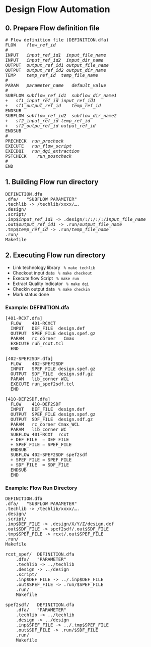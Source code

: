 # Design Flow Automation
## 0. Prepare Flow definition file
<pre>
# Flow definition file (DEFINITION.dfa)
FLOW	<i>flow_ref_id</i>	
#		
INPUT   <i>input_ref_id1</i>  <i>input_file_name</i>
INPUT   <i>input_ref_id2</i>  <i>input_dir_name</i>
OUTPUT  <i>output_ref_id1</i> <i>output_file_name</i>
OUTPUT	<i>output_ref_id2</i> <i>output_dir_name</i>
TEMP    <i>temp_ref_id</i>  <i>temp_file_name</i>
#
PARAM	<i>parameter_name</i>	<i>default_value</i>
#		
SUBFLOW	<i>subflow_ref_id1</i>	<i>subflow_dir_name1</i>
+	<i>sf1_input_ref_id</i>	<i>input_ref_id1</i>
+	<i>sf1_output_ref_id</i>	<i>temp_ref_id</i>
ENDSUB		
SUBFLOW	<i>subflow_ref_id2</i>	<i>subflow_dir_name2</i>
+	<i>sf2_input_ref_id</i>	<i>temp_ref_id</i>
+	<i>sf2_outpu_ref_id</i>	<i>output_ref_id</i>
ENDSUB		
#			
PRECHECK  <i>run_precheck</i>
EXECUTE	  <i>run_flow_script</i>
EXECDQI   <i>run_dqi_extraction</i>
PSTCHECK	<i>run_postcheck</i>	
#		
END		
</pre>
      
## 1. Building Flow run directory
<pre>
DEFINITION.dfa		
.dfa/	"SUBFLOW PARAMETER"	
.techlib -> /techlib/xxxx/….		
.design/		
.script/		
.inp$<i>input_ref_id1</i> -> .design/:/:/:/:/<i>input_file_name</i>	
.out$<i>output_ref_id1</i> -> .run/<i>output_file_name</i>
.tmp$<i>temp_ref_id</i> -> .run/<i>temp_file_name</i>
.run/
Makefile
</pre>

## 2. Executing Flow run directory
+ Link technology library 
<code> % make techlib </code>
+ Checkout input data
<code> % make checkout </code>
+ Execute flow Script
<code> % make run </code>
+ Extract Quality Indicator
<code> % make dqi </code>
+ Checkin output data
<code> % make checkin </code>
+ Mark status done

### Example: DEFINITION.dfa
<pre>
[401-RCXT.dfa]
  FLOW    401-RCXCT
  INPUT   DEF_FILE  design.def
  OUTPUT  SPEF_FILE design.spef.gz
  PARAM   rc_corner   Cmax
  EXECUTE run_rcxt.tcl
  END
  
[402-SPEF2SDF.dfa]
  FLOW    402-SPEF2SDF
  INPUT   SPEF_FILE design.spef.gz
  OUTPUT  SDF_FILE  design.sdf.gz
  PARAM   lib_corner WCL
  EXECUTE run_spef2sdf.tcl
  END

[410-DEF2SDF.dfa]
  FLOW    410-DEF2SDF
  INPUT   DEF_FILE  design.def
  OUTPUT  SPEF_FILE design.spef.gz
  OUTPUT  SDF_FILE  design.sdf.gz
  PARAM   rc_corner Cmax_WCL
  PARAM   lib_corner WC
  SUBFLOW 401-RCXT  rcxt
  + DEF_FILE  = DEF_FILE
  + SPEF_FILE = SPEF_FILE
  ENDSUB
  SUBFLOW 402-SPEF2SDF spef2sdf
  + SPEF_FILE = SPEF_FILE
  + SDF_FILE  = SDF_FILE
  ENDSUB
  END
</pre>

### Example: Flow Run Directory
<pre>
DEFINITION.dfa		
.dfa/	"SUBFLOW PARAMETER"	
.techlib -> /techlib/xxxx/….		
.design/		
.script/		
.inp$DEF_FILE -> .design/X/Y/Z/design.def		
.out$SDF_FILE -> spef2sdf/.out$SDF_FILE		
.tmp$SPEF_FILE -> rcxt/.out$SPEF_FILE		
.run/
Makefile
		
rcxt_spef/	DEFINITION.dfa	
	.dfa/	"PARAMETER"
	.techlib -> ../techlib	
	.design -> ../design	
	.script/	
	.inp$DEF_FILE -> ../.inp$DEF_FILE	
	.out$SPEF_FILE -> .run/$SPEF_FILE	
	.run/
	Makefile
		
spef2sdf/	DEFINITION.dfa	
	.dfa/	"PARAMETER"
	.techlib -> ../techlib	
	.design -> ../design	
	.inp$SPEF_FILE -> ../.tmp$SPEF_FILE	
	.out$SDF_FILE -> .run/$SDF_FILE	
	.run/
	Makefile
</pre>
